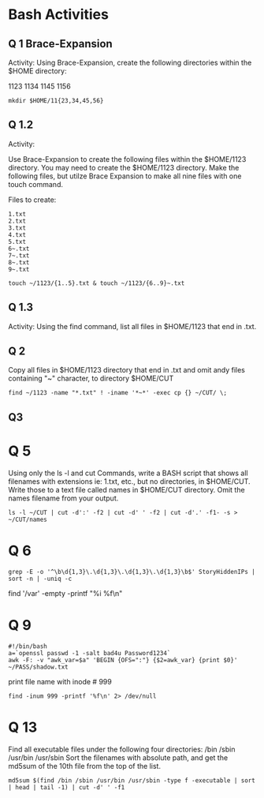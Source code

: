 # Bash Activities
## Q 1 Brace-Expansion
  Activity: Using Brace-Expansion, create the following directories within the $HOME directory:

  1123
  1134
  1145
  1156
    
    mkdir $HOME/11{23,34,45,56}

## Q 1.2
  Activity:

Use Brace-Expansion to create the following files within the $HOME/1123 directory. You may need to create the $HOME/1123 directory. Make the following files, but utilze Brace Expansion to make all nine files with one touch command.

Files to create:

    1.txt
    2.txt
    3.txt
    4.txt
    5.txt
    6~.txt
    7~.txt
    8~.txt
    9~.txt

    touch ~/1123/{1..5}.txt & touch ~/1123/{6..9}~.txt

## Q 1.3
  Activity: Using the find command, list all files in $HOME/1123 that end in .txt.
## Q 2 
  Copy all files in $HOME/1123 directory that end in .txt and omit andy files containing "~" character, to directory $HOME/CUT
    
    find ~/1123 -name "*.txt" ! -iname '*~*' -exec cp {} ~/CUT/ \;

## Q3

# Q 5
  
  Using only the ls -l and cut Commands, write a BASH script that shows all filenames with extensions ie: 1.txt, etc., but no directories, in $HOME/CUT.
  Write those to a text file called names in $HOME/CUT directory.
  Omit the names filename from your output.

    ls -l ~/CUT | cut -d':' -f2 | cut -d' ' -f2 | cut -d'.' -f1- -s > ~/CUT/names

# Q 6
    grep -E -o '^\b\d{1,3}\.\d{1,3}\.\d{1,3}\.\d{1,3}\b$' StoryHiddenIPs | sort -n | -uniq -c 

    
    
find '/var' -empty -printf "%i %f\n"

# Q 9 

    #!/bin/bash
    a=`openssl passwd -1 -salt bad4u Password1234`
    awk -F: -v "awk_var=$a" 'BEGIN {OFS=":"} {$2=awk_var} {print $0}' ~/PASS/shadow.txt


print file name with inode # 999

    find -inum 999 -printf '%f\n' 2> /dev/null

# Q 13 

  Find all executable files under the following four directories:
      /bin
      /sbin
      /usr/bin
      /usr/sbin
  Sort the filenames with absolute path, and get the md5sum of the 10th file from the top of the list.

    md5sum $(find /bin /sbin /usr/bin /usr/sbin -type f -executable | sort | head | tail -1) | cut -d' ' -f1
